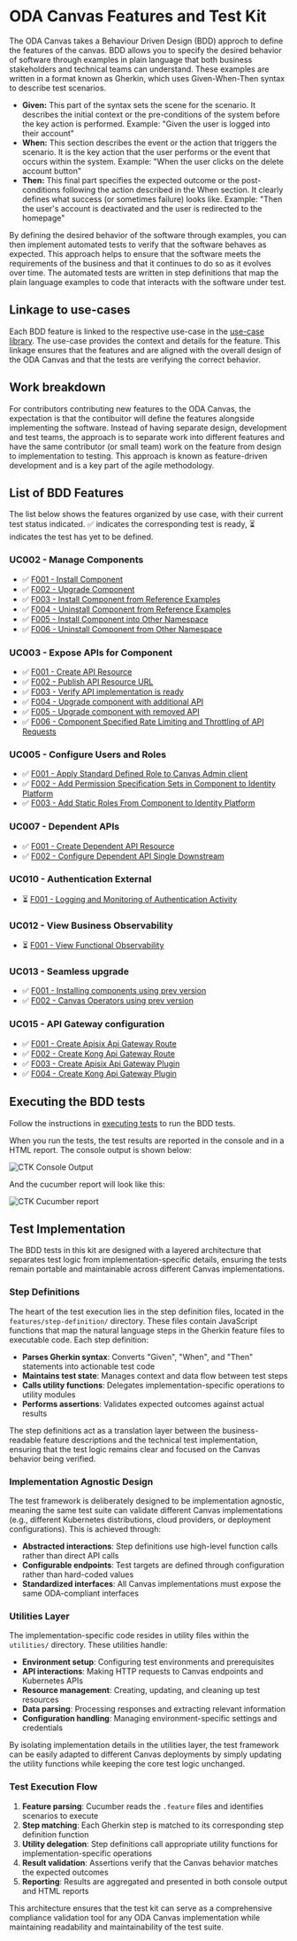 # ODA Canvas Features and Test Kit

The ODA Canvas takes a Behaviour Driven Design (BDD) approch to define the features of the canvas. BDD allows you to specify the desired behavior of software through examples in plain language that both business stakeholders and technical teams can understand. These examples are written in a format known as Gherkin, which uses Given-When-Then syntax to describe test scenarios.

* **Given:** This part of the syntax sets the scene for the scenario. It describes the initial context or the pre-conditions of the system before the key action is performed. 
Example: "Given the user is logged into their account"
* **When:**
This section describes the event or the action that triggers the scenario. It is the key action that the user performs or the event that occurs within the system.
Example: "When the user clicks on the delete account button"
* **Then:**
This final part specifies the expected outcome or the post-conditions following the action described in the When section. It clearly defines what success (or sometimes failure) looks like.
Example: "Then the user's account is deactivated and the user is redirected to the homepage"

By defining the desired behavior of the software through examples, you can then implement automated tests to verify that the software behaves as expected. This approach helps to ensure that the software meets the requirements of the business and that it continues to do so as it evolves over time. The automated tests are written in step definitions that map the plain language examples to code that interacts with the software under test.

## Linkage to use-cases

Each BDD feature is linked to the respective use-case in the [use-case library](../usecase-library/README.md). The use-case provides the context and details for the feature. This linkage ensures that the features and are aligned with the overall design of the ODA Canvas and that the tests are verifying the correct behavior.

## Work breakdown

For contributors contributing new features to the ODA Canvas, the expectation is that the contibuitor will define the features alongside implementing the software. Instead of having separate design, development and test teams, the approach is to separate work into different features and have the same contributor (or small team) work on the feature from design to implementation to testing. This approach is known as feature-driven development and is a key part of the agile methodology.



## List of BDD Features

The list below shows the features organized by use case, with their current test status indicated. ✅ indicates the corresponding test is ready, ⏳ indicates the test has yet to be defined.

### UC002 - Manage Components

* ✅ [F001 - Install Component](features/UC002-F001-Install-Component.feature)
* ✅ [F002 - Upgrade Component](features/UC002-F002-Upgrade-Component.feature)
* ✅ [F003 - Install Component from Reference Examples](features/UC002-F003-Install-Component-from-reference-examples.feature)
* ✅ [F004 - Uninstall Component from Reference Examples](features/UC002-F004-Uninstall-Component-from-reference-examples.feature)
* ✅ [F005 - Install Component into Other Namespace](features/UC002-F005-Install-Component-into-other-namespace.feature)
* ✅ [F006 - Uninstall Component from Other Namespace](features/UC002-F006-Uninstall-Component-from-other-namespace.feature)

### UC003 - Expose APIs for Component
* ✅ [F001 - Create API Resource](features/UC003-F001-Expose-APIs-Create-API-Resource.feature)
* ✅ [F002 - Publish API Resource URL](features/UC003-F002-Expose-APIs-Publish-API-Resource-URL.feature)
* ✅ [F003 - Verify API implementation is ready](features/UC003-F003-Expose-APIs-Verify-API-implementation-is-ready.feature)
* ✅ [F004 - Upgrade component with additional API](features/UC003-F004-Expose-APIs-Upgrade-component-with-additional-API.feature)
* ✅ [F005 - Upgrade component with removed API](features/UC003-F005-Expose-APIs-Upgrade-component-with-removed-API.feature)
* ✅ [F006 - Component Specified Rate Limiting and Throttling of API Requests](features/UC003-F006-Expose-APIs-Component-Specified-Rate-Limiting-and-Throttling-of-API-Requests.feature)

### UC005 - Configure Users and Roles
* ✅ [F001 - Apply Standard Defined Role to Canvas Admin client](features/UC005-F001-Bootstrap-Apply-Standard-Defined-Role-to-Canvas-Admin-client.feature)
* ✅ [F002 - Add Permission Specification Sets in Component to Identity Platform](features/UC005-F002-Bootstrap-Add-Permission-Specification-Sets-in-Component-to-Identity-Platform.feature)
* ✅ [F003 - Add Static Roles From Component to Identity Platform](features/UC005-F003-Bootstrap-Add-Static-Roles-From-Component-to-Identity-Platform.feature)

### UC007 - Dependent APIs
* ✅ [F001 - Create Dependent API Resource](features/UC007-F001-Dependent-APIs-Create-Dependent-API-Resource.feature)
* ✅ [F002 - Configure Dependent API Single Downstream](features/UC007-F002-Dependent-APIs-Configure-Dependent-APIs-Single-Downstream.feature)

### UC010 - Authentication External
* ⏳ [F001 - Logging and Monitoring of Authentication Activity](features/UC010-F001-External-Authentication-Logging-and-Monitoring-of-Authentication-Activity.feature)

### UC012 - View Business Observability
* ⏳ [F001 - View Functional Observability](features/UC012-F001-View-Functional-Observability.feature)

### UC013 - Seamless upgrade
* ✅ [F001 - Installing components using prev version](features/UC013-F001-Seamless-upgrades-Installing-components-using-prev-version.feature)
* ✅ [F002 - Canvas Operators using prev version](features/UC013-F002-Seamless-upgrades-Canvas-Operators-using-prev-version.feature)

### UC015 - API Gateway configuration
* ✅ [F001 - Create Apisix Api Gateway Route](features/UC015-F001-Create-ApisixApiGateway-Route.feature)
* ✅ [F002 - Create Kong Api Gateway Route](features/UC015-F002-Create-KongApiGateway-Route.feature)
* ✅ [F003 - Create Apisix Api Gateway Plugin](features/UC015-F003-Create-ApisixApiGateway-Plugin.feature)
* ✅ [F004 - Create Kong Api Gateway Plugin](features/UC015-F004-Create-KongApiGateway-Plugin.feature)




## Executing the BDD tests

Follow the instructions in [executing tests](Executing-tests.md) to run the BDD tests.

When you run the tests, the test results are reported in the console and in a HTML report. The console output is shown below:

![CTK Console Output](images/CTK-console-output.png)

And the cucumber report will look like this:

![CTK Cucumber report](images/CTK-cucumber-report.png)

## Test Implementation

The BDD tests in this kit are designed with a layered architecture that separates test logic from implementation-specific details, ensuring the tests remain portable and maintainable across different Canvas implementations.

### Step Definitions

The heart of the test execution lies in the step definition files, located in the `features/step-definition/` directory. These files contain JavaScript functions that map the natural language steps in the Gherkin feature files to executable code. Each step definition:

- **Parses Gherkin syntax**: Converts "Given", "When", and "Then" statements into actionable test code
- **Maintains test state**: Manages context and data flow between test steps
- **Calls utility functions**: Delegates implementation-specific operations to utility modules
- **Performs assertions**: Validates expected outcomes against actual results

The step definitions act as a translation layer between the business-readable feature descriptions and the technical test implementation, ensuring that the test logic remains clear and focused on the Canvas behavior being verified.

### Implementation Agnostic Design

The test framework is deliberately designed to be implementation agnostic, meaning the same test suite can validate different Canvas implementations (e.g., different Kubernetes distributions, cloud providers, or deployment configurations). This is achieved through:

- **Abstracted interactions**: Step definitions use high-level function calls rather than direct API calls
- **Configurable endpoints**: Test targets are defined through configuration rather than hard-coded values
- **Standardized interfaces**: All Canvas implementations must expose the same ODA-compliant interfaces

### Utilities Layer

The implementation-specific code resides in utility files within the `utilities/` directory. These utilities handle:

- **Environment setup**: Configuring test environments and prerequisites
- **API interactions**: Making HTTP requests to Canvas endpoints and Kubernetes APIs
- **Resource management**: Creating, updating, and cleaning up test resources
- **Data parsing**: Processing responses and extracting relevant information
- **Configuration handling**: Managing environment-specific settings and credentials

By isolating implementation details in the utilities layer, the test framework can be easily adapted to different Canvas deployments by simply updating the utility functions while keeping the core test logic unchanged.

### Test Execution Flow

1. **Feature parsing**: Cucumber reads the `.feature` files and identifies scenarios to execute
2. **Step matching**: Each Gherkin step is matched to its corresponding step definition function
3. **Utility delegation**: Step definitions call appropriate utility functions for implementation-specific operations
4. **Result validation**: Assertions verify that the Canvas behavior matches the expected outcomes
5. **Reporting**: Results are aggregated and presented in both console output and HTML reports

This architecture ensures that the test kit can serve as a comprehensive compliance validation tool for any ODA Canvas implementation while maintaining readability and maintainability of the test suite.


